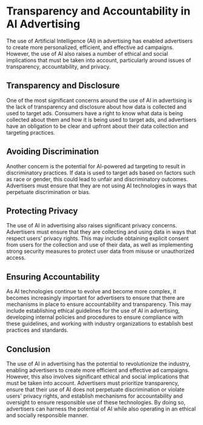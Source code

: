 Transparency and Accountability in AI Advertising
==================================================================================================================

The use of Artificial Intelligence (AI) in advertising has enabled advertisers to create more personalized, efficient, and effective ad campaigns. However, the use of AI also raises a number of ethical and social implications that must be taken into account, particularly around issues of transparency, accountability, and privacy.

Transparency and Disclosure
---------------------------

One of the most significant concerns around the use of AI in advertising is the lack of transparency and disclosure about how data is collected and used to target ads. Consumers have a right to know what data is being collected about them and how it is being used to target ads, and advertisers have an obligation to be clear and upfront about their data collection and targeting practices.

Avoiding Discrimination
-----------------------

Another concern is the potential for AI-powered ad targeting to result in discriminatory practices. If data is used to target ads based on factors such as race or gender, this could lead to unfair and discriminatory outcomes. Advertisers must ensure that they are not using AI technologies in ways that perpetuate discrimination or bias.

Protecting Privacy
------------------

The use of AI in advertising also raises significant privacy concerns. Advertisers must ensure that they are collecting and using data in ways that respect users' privacy rights. This may include obtaining explicit consent from users for the collection and use of their data, as well as implementing strong security measures to protect user data from misuse or unauthorized access.

Ensuring Accountability
-----------------------

As AI technologies continue to evolve and become more complex, it becomes increasingly important for advertisers to ensure that there are mechanisms in place to ensure accountability and transparency. This may include establishing ethical guidelines for the use of AI in advertising, developing internal policies and procedures to ensure compliance with these guidelines, and working with industry organizations to establish best practices and standards.

Conclusion
----------

The use of AI in advertising has the potential to revolutionize the industry, enabling advertisers to create more efficient and effective ad campaigns. However, this also involves significant ethical and social implications that must be taken into account. Advertisers must prioritize transparency, ensure that their use of AI does not perpetuate discrimination or violate users' privacy rights, and establish mechanisms for accountability and oversight to ensure responsible use of these technologies. By doing so, advertisers can harness the potential of AI while also operating in an ethical and socially responsible manner.

